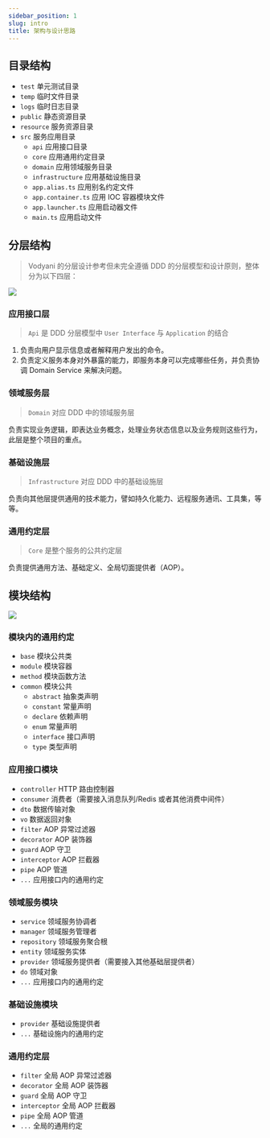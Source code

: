 ```yaml
---
sidebar_position: 1
slug: intro
title: 架构与设计思路
---
```


## 目录结构

- `test`                   单元测试目录
- `temp`                   临时文件目录
- `logs`                   临时日志目录
- `public`                 静态资源目录
- `resource`               服务资源目录
- `src`                    服务应用目录
  - `api`                  应用接口目录
  - `core`                 应用通用约定目录
  - `domain`               应用领域服务目录
  - `infrastructure`       应用基础设施目录
  - `app.alias.ts`         应用别名约定文件
  - `app.container.ts`     应用 IOC 容器模块文件
  - `app.launcher.ts`      应用启动器文件
  - `main.ts`              应用启动文件

## 分层结构
> Vodyani 的分层设计参考但未完全遵循 DDD 的分层模型和设计原则，整体分为以下四层：

![](../../static/img/architecture.png)

### 应用接口层
> `Api` 是 DDD 分层模型中 `User Interface` 与 `Application` 的结合

1. 负责向用户显示信息或者解释用户发出的命令。
2. 负责定义服务本身对外暴露的能力，即服务本身可以完成哪些任务，并负责协调 Domain Service 来解决问题。

### 领域服务层
> `Domain` 对应 DDD 中的领域服务层

负责实现业务逻辑，即表达业务概念，处理业务状态信息以及业务规则这些行为，此层是整个项目的重点。

### 基础设施层
> `Infrastructure` 对应 DDD 中的基础设施层

负责向其他层提供通用的技术能力，譬如持久化能力、远程服务通讯、工具集，等等。

### 通用约定层
> `Core` 是整个服务的公共约定层

负责提供通用方法、基础定义、全局切面提供者（AOP）。

## 模块结构

![](../../static/img/module.png)

### 模块内的通用约定

- `base`        模块公共类
- `module`      模块容器
- `method`      模块函数方法
- `common`      模块公共
  - `abstract`  抽象类声明
  - `constant`  常量声明
  - `declare`   依赖声明
  - `enum`      常量声明
  - `interface` 接口声明
  - `type`      类型声明

### 应用接口模块

- `controller`  HTTP 路由控制器
- `consumer`    消费者（需要接入消息队列/Redis 或者其他消费中间件）
- `dto`         数据传输对象
- `vo`          数据返回对象
- `filter`      AOP 异常过滤器
- `decorator`   AOP 装饰器
- `guard`       AOP 守卫
- `interceptor` AOP 拦截器
- `pipe`        AOP 管道
- `...`         应用接口内的通用约定

### 领域服务模块

- `service`    领域服务协调者
- `manager`    领域服务管理者
- `repository` 领域服务聚合根
- `entity`     领域服务实体
- `provider`   领域服务提供者（需要接入其他基础层提供者）
- `do`         领域对象
- `...`        应用接口内的通用约定

### 基础设施模块

- `provider`   基础设施提供者
- `...`        基础设施内的通用约定

### 通用约定层

- `filter`      全局 AOP 异常过滤器
- `decorator`   全局 AOP 装饰器
- `guard`       全局 AOP 守卫
- `interceptor` 全局 AOP 拦截器
- `pipe`        全局 AOP 管道
- `...`         全局的通用约定
